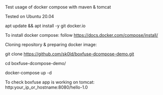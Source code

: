 Test usage of docker compose with maven & tomcat

Tested on Ubuntu 20.04

apt update && apt install -y git docker.io

To install docker compose: follow https://docs.docker.com/compose/install/

Cloning repository & preparing docker image:

git clone https://github.com/sk0ld/boxfuse-dcompose-demo.git

cd boxfuse-dcompose-demo/

docker-compose up -d

To check boxfuse app is working on tomcat:
http:your_ip_or_hostname:8080/hello-1.0
